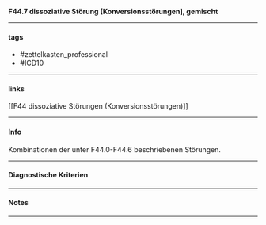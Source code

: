__F44.7 dissoziative Störung [Konversionsstörungen], gemischt__

___________________________________________
#### tags

- #zettelkasten_professional
- #ICD10 
___________________________________________
#### links

[[F44 dissoziative Störungen (Konversionsstörungen)]]

___________________________________________
#### Info
Kombinationen der unter F44.0-F44.6 beschriebenen Störungen.
___________________________________________
#### Diagnostische Kriterien

___________________________________________
#### Notes

___________________________________________

